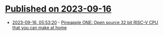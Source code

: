 # [Published on 2023-09-16](index.md)

* [2023-09-16, 05:53:20](https://lobste.rs/s/gcjfoy/pineapple_one_open_source_32_bit_risc_v_cpu) - [Pineapple ONE: Open source 32 bit RISC-V CPU that you can make at home](https://pineapple-one.github.io/)
